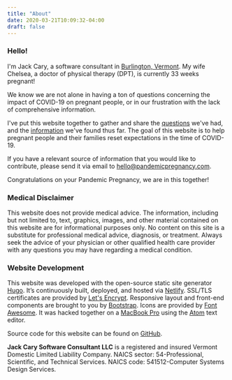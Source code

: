 ```yaml
---
title: "About"
date: 2020-03-21T10:09:32-04:00
draft: false
---
```


### Hello!

<p class="m-3"></p>

I'm Jack Cary, a software consultant in [Burlington, Vermont](https://en.wikipedia.org/wiki/Burlington,_Vermont).  My wife Chelsea, a doctor of physical therapy (DPT), is currently 33 weeks pregnant!

We know we are not alone in having a ton of questions concerning the impact of COVID-19 on pregnant people, or in our frustration with the lack of comprehensive information.

I've put this website together to gather and share the [questions](/) we've had, and the [information](/resources/) we've found thus far.  The goal of this website is to help pregnant people and their families reset expectations in the time of COVID-19.

If you have a relevant source of information that you would like to contribute, please send it via email to <a class="" href="mailto:hello@pandemicpregnancy.com">hello@pandemicpregnancy.com</a>.

Congratulations on your Pandemic Pregnancy, we are in this together!

<p class="mb-5"></p>

### Medical Disclaimer

<p class="m-3"></p>

This website does not provide medical advice. The information, including but not limited to, text, graphics, images, and other material contained on this website are for informational purposes only. No content on this site is a substitute for professional medical advice, diagnosis, or treatment. Always seek the advice of your physician or other qualified health care provider with any questions you may have regarding a medical condition.

<p class="mb-5"></p>

### Website Development

<p class="m-3"></p>

This website was developed with the open-source static site generator [Hugo](https://gohugo.io/). It’s continuously built, deployed, and hosted via [Netlify](https://www.netlify.com/). SSL/TLS certificates are provided by [Let's Encrypt](https://letsencrypt.org/). Responsive layout and front-end components are brought to you by [Bootstrap](https://getbootstrap.com/). Icons are provided by [Font Awesome](https://fontawesome.com/). It was hacked together on a [MacBook Pro](https://www.apple.com/macbook-pro/) using the [Atom](https://atom.io/) text editor.

Source code for this website can be found on [GitHub](https://github.com/jackcary/pandemicpregnancy.com).


**Jack Cary Software Consultant LLC** is a registered and insured Vermont Domestic Limited Liability Company. NAICS sector: 54-Professional, Scientific, and Technical Services. NAICS code: 541512-Computer Systems Design Services.

<p class="mb-5"></p>